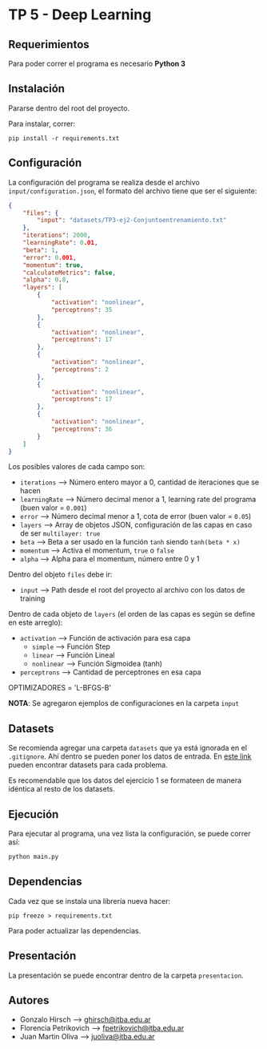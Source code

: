 # TP 5 - Deep Learning

## Requerimientos

Para poder correr el programa es necesario **Python 3**

## Instalación

Pararse dentro del root del proyecto.

Para instalar, correr:
```
pip install -r requirements.txt
```

## Configuración

La configuración del programa se realiza desde el archivo `input/configuration.json`, el formato del archivo tiene que ser el siguiente:
```json
{
    "files": {
        "input": "datasets/TP3-ej2-Conjuntoentrenamiento.txt"
    },
    "iterations": 2000,
    "learningRate": 0.01,
    "beta": 1,
    "error": 0.001,
    "momentum": true,
    "calculateMetrics": false,
    "alpha": 0.8,
    "layers": [
        {
            "activation": "nonlinear",
            "perceptrons": 35
        },
        {
            "activation": "nonlinear",
            "perceptrons": 17
        },
        {
            "activation": "nonlinear",
            "perceptrons": 2
        },
        {
            "activation": "nonlinear",
            "perceptrons": 17
        },
        {
            "activation": "nonlinear",
            "perceptrons": 36
        }
    ]
}
```

Los posibles valores de cada campo son:
* `iterations` --> Número entero mayor a 0, cantidad de iteraciones que se hacen
* `learningRate` --> Número decimal menor a 1, learning rate del programa (buen valor = `0.001`)
* `error` --> Número decimal menor a 1, cota de error (buen valor = `0.05`)
* `layers` --> Array de objetos JSON, configuración de las capas en caso de ser `multilayer: true`
* `beta` --> Beta a ser usado en la función `tanh` siendo `tanh(beta * x)`
* `momentum` --> Activa el momentum, `true` o `false`
* `alpha` --> Alpha para el momentum, número entre 0 y 1

Dentro del objeto `files` debe ir:
* `input` --> Path desde el root del proyecto al archivo con los datos de training

Dentro de cada objeto de `layers` (el orden de las capas es según se define en este arreglo):
* `activation` --> Función de activación para esa capa
    * `simple` --> Función Step
    * `linear` --> Función Lineal
    * `nonlinear` --> Función Sigmoidea (tanh)
* `perceptrons` --> Cantidad de perceptrones en esa capa

OPTIMIZADORES = 'L-BFGS-B'

**NOTA**: Se agregaron ejemplos de configuraciones en la carpeta `input`

## Datasets

Se recomienda agregar una carpeta `datasets` que ya está ignorada en el `.gitignore`. Ahí dentro se pueden poner los datos de entrada. En [este link](https://drive.google.com/drive/folders/1N8HqoasPf_8VuInag2kxV2yUFMki2RB-?usp=sharing) pueden encontrar datasets para cada problema.

Es recomendable que los datos del ejercicio 1 se formateen de manera idéntica al resto de los datasets.

## Ejecución

Para ejecutar al programa, una vez lista la configuración, se puede correr así:
```python
python main.py
```

## Dependencias

Cada vez que se instala una librería nueva hacer:
```
pip freeze > requirements.txt
```

Para poder actualizar las dependencias.

## Presentación

La presentación se puede encontrar dentro de la carpeta `presentacion`.

## Autores

* Gonzalo Hirsch --> ghirsch@itba.edu.ar
* Florencia Petrikovich --> fpetrikovich@itba.edu.ar
* Juan Martin Oliva --> juoliva@itba.edu.ar
